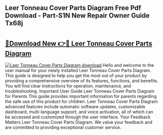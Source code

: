 ## Leer Tonneau Cover Parts Diagram Free Pdf Download - Part-S1N New Repair Owner Guide Tx68j

# <h2><a href="http://dftmwa8.blite.top/?on=Leer+Tonneau+Cover+Parts+Diagram">🔗Download New 👉🔴 Leer Tonneau Cover Parts Diagram</a></h2>

[![Leer Tonneau Cover Parts Diagram download](https://i.imgur.com/lujVjoI.png)](http://dftmwa8.blite.top/?on=Leer+Tonneau+Cover+Parts+Diagram)
Hello and welcome to the user manual for your newly installed Leer Tonneau Cover Parts Diagram. This guide is designed to help you get the most out of your product by providing a comprehensive overview of its features, functions, and benefits. You will find clear instructions for operation, maintenance, and troubleshooting. Important User Guide Leer Tonneau Cover Parts Diagram for Parents This guide provides important information for parents regarding the safe use of this product for children. Leer Tonneau Cover Parts Diagram advanced features include automatic software updates, customizable dashboard, multi-language support, and voice activation, all of which can be accessed and customized through the user interface. Your Feedback Matters Leer Tonneau Cover Parts Diagram. We value your feedback and are committed to providing exceptional customer service.
